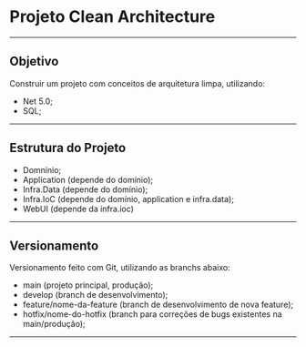 # Projeto Clean Architecture

-----

## Objetivo

Construir um projeto com conceitos de arquitetura limpa, utilizando:

- Net 5.0;
- SQL;
  
----

## Estrutura do Projeto

- Domnínio; 
- Application (depende do domínio);
- Infra.Data (depende do domínio);
- Infra.IoC (depende do domínio, application e infra.data);
- WebUI (depende da infra.ioc)
  
----

## Versionamento

Versionamento feito com Git, utilizando as branchs abaixo:

- main (projeto principal, produção);
- develop (branch de desenvolvimento);
- feature/nome-da-feature (branch de desenvolvimento de nova feature);
- hotfix/nome-do-hotfix (branch para correções de bugs existentes na main/produção);

---